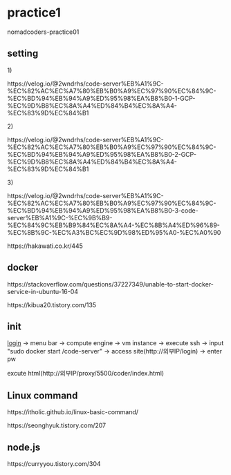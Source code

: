 # practice1
nomadcoders-practice01

<h2>setting</h2>
1)<p>https://velog.io/@2wndrhs/code-server%EB%A1%9C-%EC%82%AC%EC%A7%80%EB%B0%A9%EC%97%90%EC%84%9C-%EC%BD%94%EB%94%A9%ED%95%98%EA%B8%B0-1-GCP-%EC%9D%B8%EC%8A%A4%ED%84%B4%EC%8A%A4-%EC%83%9D%EC%84%B1</p>
2)<p>https://velog.io/@2wndrhs/code-server%EB%A1%9C-%EC%82%AC%EC%A7%80%EB%B0%A9%EC%97%90%EC%84%9C-%EC%BD%94%EB%94%A9%ED%95%98%EA%B8%B0-2-GCP-%EC%9D%B8%EC%8A%A4%ED%84%B4%EC%8A%A4-%EC%83%9D%EC%84%B1</p>
3)<p>https://velog.io/@2wndrhs/code-server%EB%A1%9C-%EC%82%AC%EC%A7%80%EB%B0%A9%EC%97%90%EC%84%9C-%EC%BD%94%EB%94%A9%ED%95%98%EA%B8%B0-3-code-server%EB%A1%9C-%EC%9B%B9-%EC%84%9C%EB%B9%84%EC%8A%A4-%EC%8B%A4%ED%96%89-%EC%8B%9C-%EC%A3%BC%EC%9D%98%ED%95%A0-%EC%A0%90</p>

<p>https://hakawati.co.kr/445</p>

<h2>docker</h2>
<p>https://stackoverflow.com/questions/37227349/unable-to-start-docker-service-in-ubuntu-16-04</p>
<p>https://kibua20.tistory.com/135</p>

<h2>init</h2>
<p>
<a href="https://cloud.google.com/gcp/?utm_source=google&utm_medium=cpc&utm_campaign=japac-KR-all-en-dr-bkws-all-all-trial-e-dr-1009882&utm_content=text-ad-none-none-DEV_c-CRE_602771418616-ADGP_Hybrid+%7C+BKWS+-+EXA+%7C+Txt+~+GCP+~+General_+Core+Brand-KWID_43700071610114344-aud-1644542956028:kwd-87853815-userloc_1009844&utm_term=KW_gcp-ST_gcp&gclid=CjwKCAjwnZaVBhA6EiwAVVyv9BjiDy0IbPMPgGUhWgZEBJGDaj5Upc2tnXDlh6zTZ4Qmfkd8-llLvhoCNv4QAvD_BwE&gclsrc=aw.ds">login</a> -> menu bar -> compute engine -> vm instance -> execute ssh -> input "sudo docker start /code-server" -> access site(http://외부IP/login) -> enter pw </p>
<p> excute html(http://외부IP/proxy/5500/coder/index.html)</p>

<h2>Linux command</h2>
<p>https://itholic.github.io/linux-basic-command/</p>
<p>https://seonghyuk.tistory.com/207</p>

<h2>node.js</h2>
<p>https://curryyou.tistory.com/304</p>
